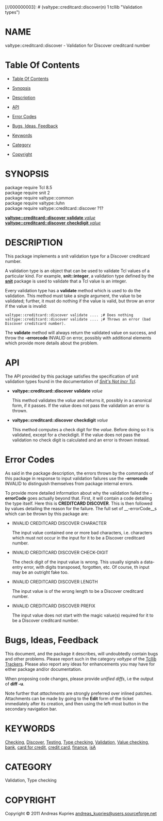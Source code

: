 
[//000000001]: # (valtype::creditcard::discover - Validation types)
[//000000002]: # (Generated from file 'vtype.inc' by tcllib/doctools with format 'markdown')
[//000000003]: # (valtype::creditcard::discover(n) 1 tcllib "Validation types")

# NAME

valtype::creditcard::discover - Validation for Discover creditcard number

# <a name='toc'></a>Table Of Contents

  -  [Table Of Contents](#toc)

  -  [Synopsis](#synopsis)

  -  [Description](#section1)

  -  [API](#section2)

  -  [Error Codes](#section3)

  -  [Bugs, Ideas, Feedback](#section4)

  -  [Keywords](#keywords)

  -  [Category](#category)

  -  [Copyright](#copyright)

# <a name='synopsis'></a>SYNOPSIS

package require Tcl 8.5  
package require snit 2  
package require valtype::common  
package require valtype::luhn  
package require valtype::creditcard::discover ?1?  

[__valtype::creditcard::discover__ __validate__ *value*](#1)  
[__valtype::creditcard::discover__ __checkdigit__ *value*](#2)  

# <a name='description'></a>DESCRIPTION

This package implements a snit validation type for a Discover creditcard number.

A validation type is an object that can be used to validate Tcl values of a
particular kind. For example, __snit::integer__, a validation type defined by
the __[snit](../snit/snit.md)__ package is used to validate that a Tcl value is
an integer.

Every validation type has a __validate__ method which is used to do the
validation. This method must take a single argument, the value to be validated;
further, it must do nothing if the value is valid, but throw an error if the
value is invalid:

    valtype::creditcard::discover validate .... ;# Does nothing
    valtype::creditcard::discover validate .... ;# Throws an error (bad Discover creditcard number).

The __validate__ method will always return the validated value on success, and
throw the __-errorcode__ INVALID on error, possibly with additional elements
which provide more details about the problem.

# <a name='section2'></a>API

The API provided by this package satisfies the specification of snit validation
types found in the documentation of *[Snit's Not Incr Tcl](../snit/snit.md)*.

  - <a name='1'></a>__valtype::creditcard::discover__ __validate__ *value*

    This method validates the *value* and returns it, possibly in a canonical
    form, if it passes. If the value does not pass the validation an error is
    thrown.

  - <a name='2'></a>__valtype::creditcard::discover__ __checkdigit__ *value*

    This method computes a check digit for the *value*. Before doing so it is
    validated, except for a checkdigit. If the value does not pass the
    validation no check digit is calculated and an error is thrown instead.

# <a name='section3'></a>Error Codes

As said in the package description, the errors thrown by the commands of this
package in response to input validation failures use the __-errorcode__ INVALID
to distinguish themselves from package internal errors.

To provide more detailed information about why the validation failed the
__-errorCode__ goes actually beyond that. First, it will contain a code
detailing the type itself. Here this is __CREDITCARD DISCOVER__. This is then
followed by values detailing the reason for the failure. The full set of
__-errorCode__s which can be thrown by this package are:

  - INVALID CREDITCARD DISCOVER CHARACTER

    The input value contained one or more bad characters, i.e. characters which
    must not occur in the input for it to be a Discover creditcard number.

  - INVALID CREDITCARD DISCOVER CHECK-DIGIT

    The check digit of the input value is wrong. This usually signals a
    data-entry error, with digits transposed, forgotten, etc. Of course, th
    input may be an outright fake too.

  - INVALID CREDITCARD DISCOVER LENGTH

    The input value is of the wrong length to be a Discover creditcard number.

  - INVALID CREDITCARD DISCOVER PREFIX

    The input value does not start with the magic value(s) required for it to be
    a Discover creditcard number.

# <a name='section4'></a>Bugs, Ideas, Feedback

This document, and the package it describes, will undoubtedly contain bugs and
other problems. Please report such in the category *valtype* of the [Tcllib
Trackers](http://core.tcl.tk/tcllib/reportlist). Please also report any ideas
for enhancements you may have for either package and/or documentation.

When proposing code changes, please provide *unified diffs*, i.e the output of
__diff -u__.

Note further that *attachments* are strongly preferred over inlined patches.
Attachments can be made by going to the __Edit__ form of the ticket immediately
after its creation, and then using the left-most button in the secondary
navigation bar.

# <a name='keywords'></a>KEYWORDS

[Checking](../../../../index.md#checking),
[Discover](../../../../index.md#discover),
[Testing](../../../../index.md#testing), [Type
checking](../../../../index.md#type_checking),
[Validation](../../../../index.md#validation), [Value
checking](../../../../index.md#value_checking),
[bank](../../../../index.md#bank), [card for
credit](../../../../index.md#card_for_credit), [credit
card](../../../../index.md#credit_card),
[finance](../../../../index.md#finance), [isA](../../../../index.md#isa)

# <a name='category'></a>CATEGORY

Validation, Type checking

# <a name='copyright'></a>COPYRIGHT

Copyright &copy; 2011 Andreas Kupries <andreas_kupries@users.sourceforge.net>
